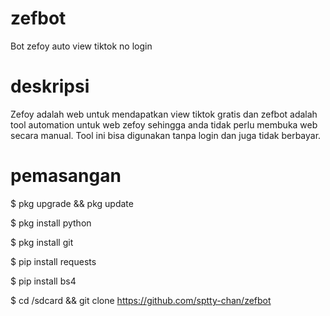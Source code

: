 # zefbot
Bot zefoy auto view tiktok no login
# deskripsi
Zefoy adalah web untuk mendapatkan view tiktok gratis dan zefbot adalah tool automation untuk web zefoy sehingga anda tidak perlu membuka web secara manual. Tool ini bisa digunakan tanpa login dan juga tidak berbayar.
# pemasangan
$ pkg upgrade && pkg update

$ pkg install python

$ pkg install git

$ pip install requests

$ pip install bs4

$ cd /sdcard && git clone https://github.com/sptty-chan/zefbot
